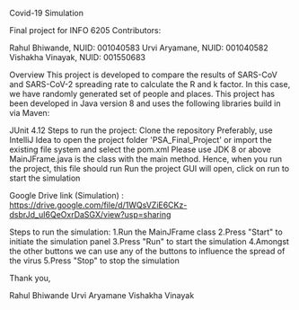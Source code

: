 Covid-19 Simulation

Final project for INFO 6205
Contributors:

Rahul Bhiwande, NUID: 001040583
Urvi Aryamane, NUID: 001040582
Vishakha Vinayak, NUID: 001550683

Overview
This project is developed to compare the results of SARS-CoV and SARS-CoV-2 spreading rate to calculate the R and k factor. In this case, we have randomly generated set of people and places.
This project has been developed in Java version 8 and uses the following libraries build in via Maven:

JUnit 4.12
Steps to run the project:
Clone the repository
Preferably, use IntelliJ Idea to open the project folder 'PSA_Final_Project' or import the existing file system and select the pom.xml
Please use JDK 8 or above
MainJFrame.java is the class with the main method. Hence, when you run the project, this file should run
Run the project
GUI will open, click on run to start the simulation


Google Drive link (Simulation) : https://drive.google.com/file/d/1WQsVZiE6CKz-dsbrJd_uI6QeOxrDaSGX/view?usp=sharing

Steps to run the simulation: 
1.Run the MainJFrame class
2.Press "Start" to initiate the simulation panel
3.Press "Run" to start the simulation
4.Amongst the other buttons we can use any of the buttons to influence the spread of the virus
5.Press "Stop" to stop the simulation

Thank you,

Rahul Bhiwande
Urvi Aryamane
Vishakha Vinayak
